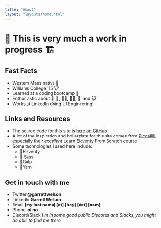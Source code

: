 ```yaml
---
title: "About"
layout: "layouts/home.html"
---
```


# 🚧 This is very much a work in progress 🏗

## Fast Facts

* Western Mass native 🌾
* Williams College '15 🐮
* Learned at a coding bootcamp 👢
* Enthusiastic about 🍻, 🍛, 🏳️‍🌈, 🚶‍♀️, 🐉, and 😺
* Works at LinkedIn doing UI Engineering!

## Links and Resources

* The source code for this site is [here on GitHub](https://www.github.com/garrettwelson/welson)
* A lot of the inspiration and boilerplate for this site comes from [Piccalilli](https://piccalil.li), especially their _excellent_ [Learn Eleventy From Scratch](https://piccalil.li/course/learn-eleventy-from-scratch/) course
* Some technologies I used here include:
	* 🎈Eleventy
	* 💅 Sass
	* 🥤Gulp
	* 🧶Yarn

## Get in touch with me

* Twitter **@garrettwelson**
* LinkedIn **GarrettWelson**
* Email **[my last name] [at] [hey] [dot] [com]**
* Phone **lol no**
* Discord/Slack _I'm in some good public Discords and Slacks, you might be able to find me there_

